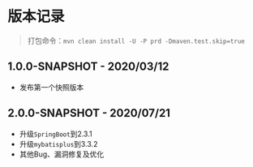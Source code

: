 # 版本记录

> 打包命令：`mvn clean install -U -P prd -Dmaven.test.skip=true`

## 1.0.0-SNAPSHOT - 2020/03/12
- 发布第一个快照版本

## 2.0.0-SNAPSHOT - 2020/07/21
- 升级`SpringBoot`到2.3.1
- 升级`mybatisplus`到3.3.2
- 其他Bug、漏洞修复及优化